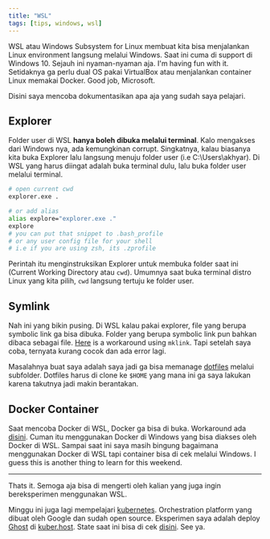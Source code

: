 ```yaml
---
title: "WSL"
tags: [tips, windows, wsl]
---
```


WSL atau Windows Subsystem for Linux membuat kita bisa menjalankan Linux environment langsung melalui Windows. Saat ini cuma di support di Windows 10. Sejauh ini nyaman-nyaman aja. I'm having fun with it. Setidaknya ga perlu dual OS pakai VirtualBox atau menjalankan container Linux memakai Docker. Good job, Microsoft.

Disini saya mencoba dokumentasikan apa aja yang sudah saya pelajari.

## Explorer

Folder user di WSL **hanya boleh dibuka melalui terminal**. Kalo mengakses dari Windows nya, ada kemungkinan corrupt. Singkatnya, kalau biasanya kita buka Explorer lalu langsung menuju folder user (i.e C:\Users\akhyar\). Di WSL yang harus diingat adalah buka terminal dulu, lalu buka folder user melalui terminal.

```bash
# open current cwd
explorer.exe .

# or add alias
alias explore="explorer.exe ."
explore
# you can put that snippet to .bash_profile
# or any user config file for your shell
# i.e if you are using zsh, its .zprofile
```

Perintah itu menginstruksikan Explorer untuk membuka folder saat ini (Current Working Directory atau `cwd`). Umumnya saat buka terminal distro Linux yang kita pilih, `cwd` langsung tertuju ke folder user.

## Symlink

Nah ini yang bikin pusing. Di WSL kalau pakai explorer, file yang berupa symbolic link ga bisa dibuka. Folder yang berupa symbolic link pun bahkan dibaca sebagai file. [Here](https://akudo.codes/2018/12/10/mklink-command-in-windows-ubuntu-wsl/) is a workaround using `mklink`. Tapi setelah saya coba, ternyata kurang cocok dan ada error lagi.

Masalahnya buat saya adalah saya jadi ga bisa memanage [dotfiles](//github.com/akhyarrh/dotfiles) melalui subfolder. Dotfiles harus di clone ke `$HOME` yang mana ini ga saya lakukan karena takutnya jadi makin berantakan.

## Docker Container

Saat mencoba Docker di WSL, Docker ga bisa di buka. Workaround ada [disini](https://nickjanetakis.com/blog/setting-up-docker-for-windows-and-wsl-to-work-flawlessly). Cuman itu menggunakan Docker di Windows yang bisa diakses oleh Docker di WSL. Sampai saat ini saya masih bingung bagaimana menggunakan Docker di WSL tapi container bisa di cek melalui Windows. I guess this is another thing to learn for this weekend.

---

Thats it. Semoga aja bisa di mengerti oleh kalian yang juga ingin bereksperimen menggunakan WSL.

Minggu ini juga lagi mempelajari [kubernetes](//kubernetes.io). Orchestration platform yang dibuat oleh Google dan sudah open source. Eksperimen saya adalah deploy [Ghost](//ghost.org) di [kuber.host](//kuber.host). State saat ini bisa di cek [disini](//akhyarrh.kuber.host). See ya.
